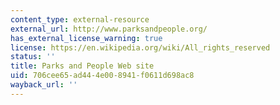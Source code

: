 ```yaml
---
content_type: external-resource
external_url: http://www.parksandpeople.org/
has_external_license_warning: true
license: https://en.wikipedia.org/wiki/All_rights_reserved
status: ''
title: Parks and People Web site
uid: 706cee65-ad44-4e00-8941-f0611d698ac8
wayback_url: ''
---
```

